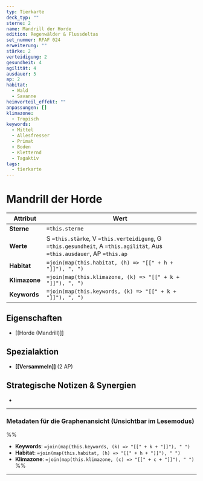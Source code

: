 ```yaml
---
typ: Tierkarte
deck_typ: ""
sterne: 2
name: Mandrill der Horde
edition: Regenwälder & Flussdeltas
set_nummer: RFAF 024
erweiterung: ""
stärke: 2
verteidigung: 2
gesundheit: 4
agilität: 4
ausdauer: 5
ap: 2
habitat:
  - Wald
  - Savanne
heimvorteil_effekt: ""
anpassungen: []
klimazone:
  - Tropisch
keywords:
  - Mittel
  - Allesfresser
  - Primat
  - Boden
  - Kletternd
  - Tagaktiv
tags:
  - tierkarte
---
```


# Mandrill der Horde

| Attribut | Wert |
|---|---|
| **Sterne** | `=this.sterne` |
| **Werte** | S `=this.stärke`, V `=this.verteidigung`, G `=this.gesundheit`, A `=this.agilität`, Aus `=this.ausdauer`, AP `=this.ap` |
| **Habitat** | `=join(map(this.habitat, (h) => "[[" + h + "]]"), ", ")` |
| **Klimazone**| `=join(map(this.klimazone, (k) => "[[" + k + "]]"), ", ")` |
| **Keywords** | `=join(map(this.keywords, (k) => "[[" + k + "]]"), ", ")` |

## Eigenschaften

- [[Horde (Mandrill)]]

## Spezialaktion

- **[[Versammeln]]** (2 AP)

## Strategische Notizen & Synergien

-

---
### Metadaten für die Graphenansicht (Unsichtbar im Lesemodus)
%%
- **Keywords**: `=join(map(this.keywords, (k) => "[[" + k + "]]"), " ")`
- **Habitat**: `=join(map(this.habitat, (h) => "[[" + h + "]]"), " ")`
- **Klimazone**: `=join(map(this.klimazone, (c) => "[[" + c + "]]"), " ")`
%%
---